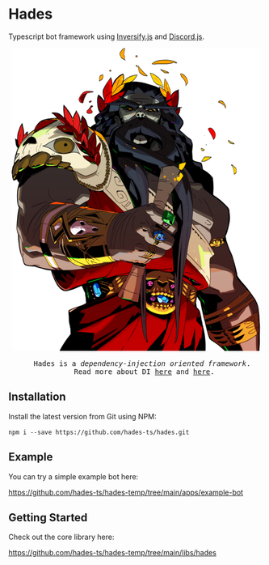 # Hades

Typescript bot framework using [Inversify.js](https://inversify.io/) and [Discord.js](https://discord.js.org/#/).

<p align="center">
  <img src="./libs/hades/hades.png">
</p>

<pre style="text-align: center;">
    Hades is a <i>dependency-injection oriented framework</i>. 
    Read more about DI <a href="./libs/hades/docs/solid-code.md">here</a> and <a href="./libs/hades/docs/di.md">here</a>.
</pre>

## Installation

Install the latest version from Git using NPM:

    npm i --save https://github.com/hades-ts/hades.git


## Example

You can try a simple example bot here:

https://github.com/hades-ts/hades-temp/tree/main/apps/example-bot


## Getting Started

Check out the core library here:

https://github.com/hades-ts/hades-temp/tree/main/libs/hades
